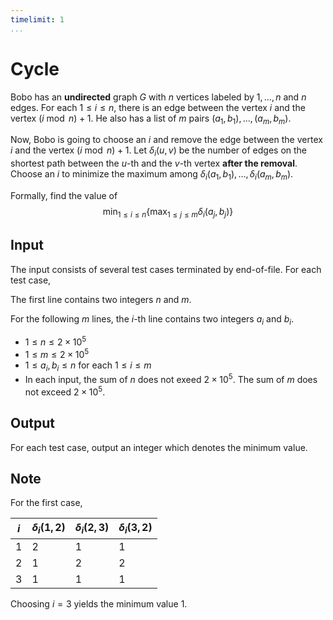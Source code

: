 ```yaml
---
timelimit: 1
...
```


# Cycle

Bobo has an **undirected** graph $G$ with $n$ vertices labeled by $1, \dots, n$ and $n$ edges. For each $1 \leq i \leq n$, there is an edge between the vertex $i$ and the vertex $(i \bmod n) + 1$. He also has a list of $m$ pairs $(a_1, b_1), \dots, (a_m, b_m)$.

Now, Bobo is going to choose an $i$ and remove the edge between the vertex $i$ and the vertex $(i \bmod n) + 1$.  Let $\delta_i(u, v)$ be the number of edges on the shortest path between the $u$-th and the $v$-th vertex **after the removal**. Choose an $i$ to minimize the maximum among $\delta_i(a_1, b_1), \dots, \delta_i(a_m, b_m)$.

Formally, find the value of
$$
\min_{1 \leq i \leq n}\left\{\max_{1 \leq j \leq m} \delta_i(a_j, b_j)\right\}
$$

## Input

The input consists of several test cases terminated by end-of-file. For each test case,

The first line contains two integers $n$ and $m$.

For the following $m$ lines, the $i$-th line contains two integers $a_i$ and $b_i$.

* $1 \leq n \leq 2 \times 10^5$
* $1 \leq m \leq 2 \times 10^5$
* $1 \leq a_i, b_i \leq n$ for each $1 \leq i \leq m$
* In each input, the sum of $n$ does not exeed $2 \times 10^5$. The sum of $m$ does not exceed $2 \times 10^5$.

## Output

For each test case, output an integer which denotes the minimum value.

<!--SAMPLES-->

## Note

For the first case,

| $i$  | $\delta_i(1, 2)$ | $\delta_i(2, 3)$ | $\delta_i(3, 2)$ |
| ---- | ---------------- | ---------------- | ---------------- |
| $1$  | $2$              | $1$              | $1$              |
| $2$  | $1$              | $2$              | $2$              |
| $3$  | $1$              | $1$              | $1$              |

Choosing $i = 3$ yields the minimum value $1$.
